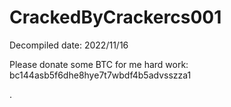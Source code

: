# CrackedByCrackercs001

Decompiled date: 2022/11/16

Please donate some BTC for me hard work:
bc144asb5f6dhe8hye7t7wbdf4b5advsszza1

.
